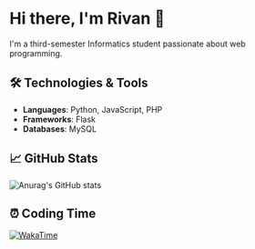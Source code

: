 # Hi there, I'm Rivan 👋

I'm a third-semester Informatics student passionate about web programming.

## 🛠️ Technologies & Tools
- **Languages**: Python, JavaScript, PHP
- **Frameworks**: Flask
- **Databases**: MySQL

## 📈 GitHub Stats
![Anurag's GitHub stats](https://github-readme-stats.vercel.app/api?username=rivanghibran&show_icons=true&theme=radical)

## ⏰ Coding Time
[![WakaTime](https://wakatime.com/badge/user/@rivanghibran.svg)](https://wakatime.com/@USER_ID)

